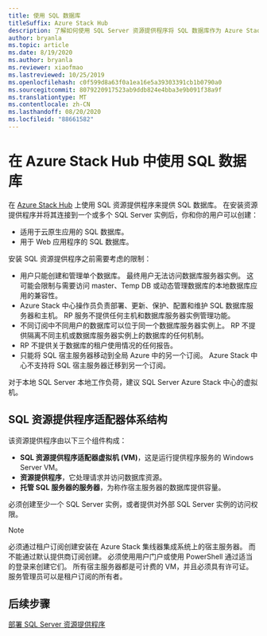 ```yaml
---
title: 使用 SQL 数据库
titleSuffix: Azure Stack Hub
description: 了解如何使用 SQL Server 资源提供程序将 SQL 数据库作为 Azure Stack Hub 的一项服务提供。
author: bryanla
ms.topic: article
ms.date: 8/19/2020
ms.author: bryanla
ms.reviewer: xiaofmao
ms.lastreviewed: 10/25/2019
ms.openlocfilehash: c0f599d8a63f0a1ea16e5a39303391cb1b0790a0
ms.sourcegitcommit: 8079220917523ab9ddb824e4bba3e9b091f38a9f
ms.translationtype: MT
ms.contentlocale: zh-CN
ms.lasthandoff: 08/20/2020
ms.locfileid: "88661582"
---
```

# <a name="use-sql-databases-on-azure-stack-hub"></a>在 Azure Stack Hub 中使用 SQL 数据库

在 [Azure Stack Hub](azure-stack-overview.md) 上使用 SQL 资源提供程序来提供 SQL 数据库。 在安装资源提供程序并将其连接到一个或多个 SQL Server 实例后，你和你的用户可以创建：

- 适用于云原生应用的 SQL 数据库。
- 用于 Web 应用程序的 SQL 数据库。

安装 SQL 资源提供程序之前需要考虑的限制：

- 用户只能创建和管理单个数据库。 最终用户无法访问数据库服务器实例。 这可能会限制与需要访问 master、Temp DB 或动态管理数据库的本地数据库应用的兼容性。
- Azure Stack 中心操作员负责部署、更新、保护、配置和维护 SQL 数据库服务器和主机。 RP 服务不提供任何主机和数据库服务器实例管理功能。
- 不同订阅中不同用户的数据库可以位于同一个数据库服务器实例上。 RP 不提供隔离不同主机或数据库服务器实例上的数据库的任何机制。
- RP 不提供关于数据库的租户使用情况的任何报告。
- 只能将 SQL 宿主服务器移动到全局 Azure 中的另一个订阅。 Azure Stack 中心不支持将 SQL 宿主服务器迁移到另一个订阅。

对于本地 SQL Server 本地工作负荷，建议 SQL Server Azure Stack 中心的虚拟机。

## <a name="sql-resource-provider-adapter-architecture"></a>SQL 资源提供程序适配器体系结构

该资源提供程序由以下三个组件构成：

- **SQL 资源提供程序适配器虚拟机 (VM)**，这是运行提供程序服务的 Windows Server VM。
- **资源提供程序**，它处理请求并访问数据库资源。
- **托管 SQL 服务器的服务器**，为称作宿主服务器的数据库提供容量。

必须创建至少一个 SQL Server 实例，或者提供对外部 SQL Server 实例的访问权限。

> [!NOTE]
> 必须通过租户订阅创建安装在 Azure Stack 集线器集成系统上的宿主服务器。 而不能通过默认提供商订阅创建。 必须使用用户门户或使用 PowerShell 通过适当的登录来创建它们。 所有宿主服务器都是可计费的 VM，并且必须具有许可证。 服务管理员可以是租户订阅的所有者。

## <a name="next-steps"></a>后续步骤

[部署 SQL Server 资源提供程序](azure-stack-sql-resource-provider-deploy.md)
